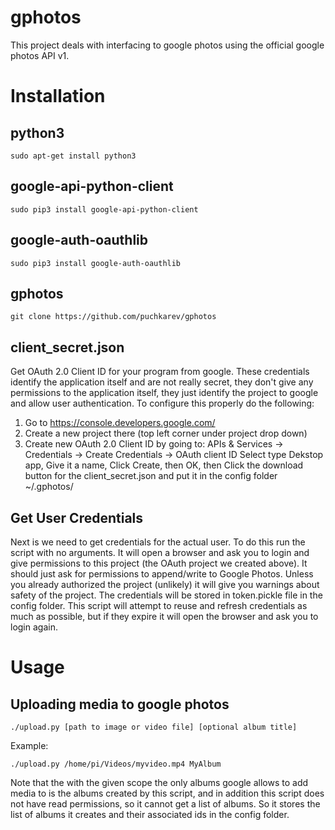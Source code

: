 # gphotos
This project deals with interfacing to google photos using the official google photos API v1.

# Installation

## python3

```sudo apt-get install python3```

## google-api-python-client

```sudo pip3 install google-api-python-client```

## google-auth-oauthlib

```sudo pip3 install google-auth-oauthlib```

## gphotos

```git clone https://github.com/puchkarev/gphotos```

## client_secret.json

Get OAuth 2.0 Client ID for your program from google.
These credentials identify the application itself and are not really secret,
they don't give any permissions to the application itself, they just identify
the project to google and allow user authentication.
To configure this properly do the following:
1. Go to https://console.developers.google.com/
2. Create a new project there (top left corner under project drop down)
3. Create new OAuth 2.0 Client ID by going to:
   APIs & Services -> Credentials -> Create Credentials -> OAuth client ID
   Select type Dekstop app, Give it a name, Click Create, then OK, then
   Click the download button for the client_secret.json and put it in the
   config folder ~/.gphotos/

## Get User Credentials

Next is we need to get credentials for the actual user. To do this run
the script with no arguments. It will open a browser and ask you to login
and give permissions to this project (the OAuth project we created above).
It should just ask for permissions to append/write to Google Photos.
Unless you already authorized the project (unlikely) it will give you
warnings about safety of the project. The credentials will be stored in
token.pickle file in the config folder. This script will attempt to reuse
and refresh credentials as much as possible, but if they expire it will
open the browser and ask you to login again.

# Usage

## Uploading media to google photos

```./upload.py [path to image or video file] [optional album title]```

Example:

```./upload.py /home/pi/Videos/myvideo.mp4 MyAlbum```

Note that the with the given scope the only albums google allows to add
media to is the albums created by this script, and in addition this script
does not have read permissions, so it cannot get a list of albums. So it
stores the list of albums it creates and their associated ids in the config
folder.
